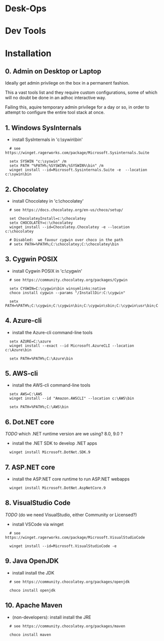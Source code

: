 

# Desk-Ops



# Dev Tools


# Installation


##  0.  Admin on Desktop or Laptop

Ideally get admin privilege on the box in a permanent fashion. 

This a vast tools list and they require custom configurations,
some of which will no doubt be done in an adhoc interactive way.

Failing this, aquire temporary admin privilege for a day or so,
in order to attempt to configure the entire tool stack at once.

  
##  1.  Windows SysInternals

* install SysInternals in 'c:\sywin\bin'
  
```shell
  # see https://winget.ragerworks.com/package/Microsoft.Sysinternals.Suite

  setx SYSWIN "c:\syswin" /m
  setx PATH "%PATH%;%SYSWIN%;%SYSWIN%\bin" /m
  winget install --id=Microsoft.Sysinternals.Suite -e  --location c:\sywin\bin
```

##  2.  Chocolatey

* install Chocolatey in 'c:\chocolatey'
  
```shell
  # see https://docs.chocolatey.org/en-us/choco/setup/

  set ChocolateyInstall=c:\chocolatey
  setx CHOCOLATEY=c:\chocolatey  
  winget install --id=Chocolatey.Chocolatey -e --location c:\chocolatey

  # Disabled:  we favour cygwin over choco in the path
  # setx PATH=%PATH%;C:\chocolatey;C:\chocolatey\bin
```

##  3.  Cygwin POSIX

* install Cygwin POSIX in 'c:\cygwin'
  
```shell   
  # see https://community.chocolatey.org/packages/Cygwin

  setx CYGWIN=C:\cygwin\bin winsymlinks:native
  choco install cygwin --params "/InstallDir:C:\cygwin"

  setx PATH=%PATH%;C:\cygwin;C:\cygwin\bin;C:\cygwin\sbin;C:\cygwin\usr\bin;C:\cygwin\usr\sbin
```
   
##  4.  Azure-cli

* install the Azure-cli command-line tools
  
```shell
  setx AZURE=C:\azure
  winget install --exact --id Microsoft.AzureCLI --location c:\Azure\bin

  setx PATH=%PATH%;C:\Azure\bin
```

##  5.  AWS-cli

* install the AWS-cli command-line tools
  
```shell
  setx AWS=C:\AWS
  winget install --id "Amazon.AWSCLI" --location c:\AWS\bin
  
  setx PATH=%PATH%;C:\AWS\bin
```


##  6.  Dot.NET core

_TODO_ which .NET runtime version are we using?  8.0, 9.0 ?

* install the .NET SDK to develop .NET apps

```shell  
  winget install Microsoft.DotNet.SDK.9
```

  
##  7.  ASP.NET core

* install the ASP.NET core runtime to run ASP.NET webapps

```shell  
  winget install Microsoft.DotNet.AspNetCore.9
```


##  8.  VisualStudio Code

_TODO_ (do we need VisualStudio, either Community or Licensed?)

* install VSCode via winget 

```shell
  # see https://winget.ragerworks.com/package/Microsoft.VisualStudioCode

  winget install --id=Microsoft.VisualStudioCode -e
```


##  9.  Java OpenJDK

* install install the JDK

```shell
  # see https://community.chocolatey.org/packages/openjdk

  choco install openjdk
```


##  10.  Apache Maven

* (non-developers): install install the JRE

```shell
  # see https://community.chocolatey.org/packages/maven

  choco install maven
```

